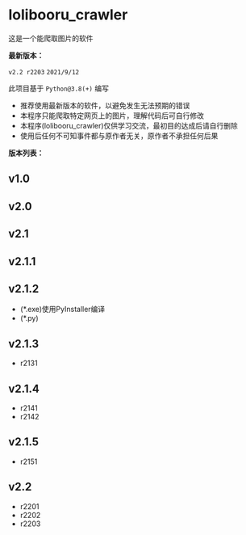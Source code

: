# lolibooru_crawler

这是一个能爬取图片的软件

 **最新版本：** 
 
`v2.2 r2203`
`2021/9/12`

此项目基于 `Python@3.8(+)` 编写

* 推荐使用最新版本的软件，以避免发生无法预期的错误
* 本程序只能爬取特定网页上的图片，理解代码后可自行修改
* 本程序(lolibooru_crawler)仅供学习交流，最初目的达成后请自行删除
* 使用后任何不可知事件都与原作者无关，原作者不承担任何后果

**版本列表：**

## v1.0

## v2.0

## v2.1

## v2.1.1

## v2.1.2
* (*.exe)使用PyInstaller编译
* (*.py)

## v2.1.3
* r2131

## v2.1.4
* r2141
* r2142

## v2.1.5
* r2151

## v2.2
* r2201
* r2202
* r2203



